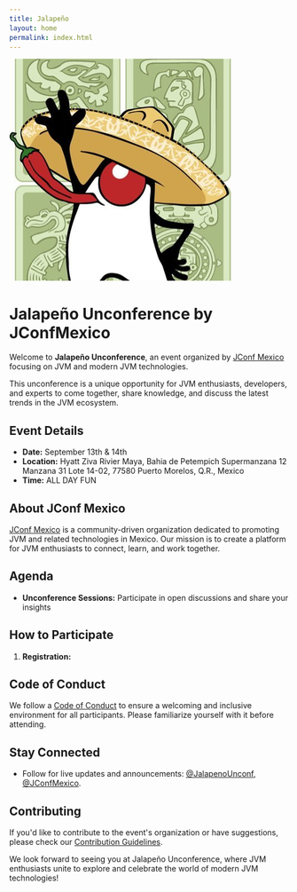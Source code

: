 ```yaml
---
title: Jalapeño 
layout: home
permalink: index.html
---
```


![Jalapeño Duke](/img/jalapeno-duke.jpg)

# Jalapeño Unconference by JConfMexico

Welcome to **Jalapeño Unconference**, an event organized by [JConf Mexico](https://github.com/JConfMexico) focusing on JVM and modern JVM technologies.

This unconference is a unique opportunity for JVM enthusiasts, developers, and experts to come together, share knowledge, and discuss the latest trends in the JVM ecosystem.

## Event Details

- **Date:** September 13th & 14th
- **Location:** Hyatt Ziva Rivier Maya, Bahia de Petempich Supermanzana 12 Manzana 31 Lote 14-02, 77580 Puerto Morelos, Q.R., Mexico
- **Time:** ALL DAY FUN

## About JConf Mexico

[JConf Mexico](https://github.com/JConfMexico) is a community-driven organization dedicated to promoting JVM and related technologies in Mexico. Our mission is to create a platform for JVM enthusiasts to connect, learn, and work together.

## Agenda

- **Unconference Sessions:** Participate in open discussions and share your insights

## How to Participate

1. **Registration:** 

## Code of Conduct

We follow a [Code of Conduct](CODE_OF_CONDUCT.md) to ensure a welcoming and inclusive environment for all participants. Please familiarize yourself with it before attending.

## Stay Connected

- Follow for live updates and announcements: [@JalapenoUnconf](https://twitter.com/jalapenounconf), [@JConfMexico](https://twitter.com/JConfMexico).

## Contributing

If you'd like to contribute to the event's organization or have suggestions, please check our [Contribution Guidelines](CONTRIBUTING.md).

We look forward to seeing you at Jalapeño Unconference, where JVM enthusiasts unite to explore and celebrate the world of modern JVM technologies!
